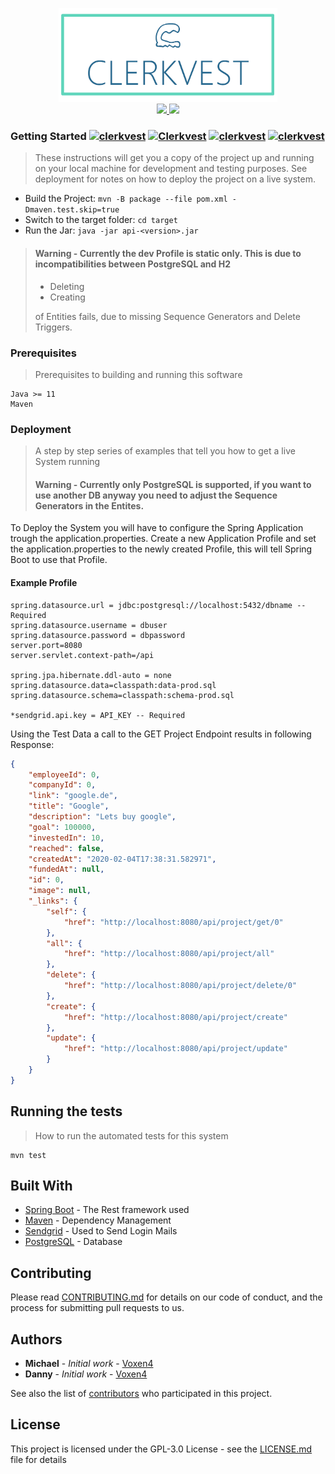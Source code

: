 

<p align="center">
  <a href="https://github.com/clerkvest">
    <img alt="Clerkvest" title="Clerkvest" src=".github/images/Clerkvest_Github_Readme.png" width="350">
  </a>
  <br>
  <a href="https://github.com/Clerkvest/Clerkvest-API">
    <img src="https://img.shields.io/github/workflow/status/clerkvest/Clerkvest-API/Java CI?logo=github" />
  </a>     
  <a href="https://www.codacy.com/manual/Qu1oX/Clerkvest-API?utm_source=github.com&amp;utm_medium=referral&amp;utm_content=Clerkvest/Clerkvest-API&amp;utm_campaign=Badge_Grade">
    <img src="https://api.codacy.com/project/badge/Grade/799152399e2b4aa19d53293d0aa6f1ab" />
  </a>
</p>

### Getting Started [![clerkvest](https://img.shields.io/badge/Java-Spring-blue?logo=java&logoColor=White)](https://github.com/clerkvest/clerkvest-api) [![Clerkvest](https://img.shields.io/github/license/clerkvest/clerkvest-api)](https://github.com/clerkvest/clerkvest-api) [![clerkvest](https://img.shields.io/github/v/release/clerkvest/clerkvest-api?label=stable)](https://github.com/clerkvest/clerkvest-api) [![clerkvest](https://img.shields.io/github/v/release/clerkvest/clerkvest?include_prereleases&label=beta)](https://github.com/clerkvest/clerkvest-api)
> These instructions will get you a copy of the project up and running on your local machine for development and testing purposes. See     deployment for notes on how to deploy the project on a live system.

- Build the Project: `mvn -B package --file pom.xml -Dmaven.test.skip=true`
- Switch to the target folder: `cd target`
- Run the Jar: `java -jar api-<version>.jar`
> #### Warning - Currently the dev Profile is static only. This is due to incompatibilities between PostgreSQL and H2
>  - Deleting
>  - Creating
> 
> of Entities fails, due to missing Sequence Generators and Delete Triggers.

### Prerequisites
> Prerequisites to building and running this software

```
Java >= 11
Maven
```

### Deployment

> A step by step series of examples that tell you how to get a live System running
> #### Warning - Currently only PostgreSQL is supported, if you want to use another DB anyway you need to adjust the Sequence Generators in the Entites.

To Deploy the System you will have to configure the Spring Application trough the application.properties. Create a new Application Profile and set the application.properties to the newly created Profile, this will tell Spring Boot to use that Profile.
#### Example  Profile 
```
spring.datasource.url = jdbc:postgresql://localhost:5432/dbname -- Required
spring.datasource.username = dbuser
spring.datasource.password = dbpassword
server.port=8080  
server.servlet.context-path=/api
  
spring.jpa.hibernate.ddl-auto = none  
spring.datasource.data=classpath:data-prod.sql  
spring.datasource.schema=classpath:schema-prod.sql

*sendgrid.api.key = API_KEY -- Required
```

Using the Test Data a call to the GET Project Endpoint results in following Response:
```json
{
    "employeeId": 0,
    "companyId": 0,
    "link": "google.de",
    "title": "Google",
    "description": "Lets buy google",
    "goal": 100000,
    "investedIn": 10,
    "reached": false,
    "createdAt": "2020-02-04T17:38:31.582971",
    "fundedAt": null,
    "id": 0,
    "image": null,
    "_links": {
        "self": {
            "href": "http://localhost:8080/api/project/get/0"
        },
        "all": {
            "href": "http://localhost:8080/api/project/all"
        },
        "delete": {
            "href": "http://localhost:8080/api/project/delete/0"
        },
        "create": {
            "href": "http://localhost:8080/api/project/create"
        },
        "update": {
            "href": "http://localhost:8080/api/project/update"
        }
    }
}
```
## Running the tests
> How to run the automated tests for this system

    mvn test

## Built With

* [Spring Boot](https://docs.spring.io/spring-boot/docs/2.2.4.RELEASE/reference/html/) - The Rest framework used
* [Maven](https://maven.apache.org/) - Dependency Management
* [Sendgrid](https://sendgrid.com/) - Used to Send Login Mails
* [PostgreSQL](https://www.postgresql.org/docs/) - Database

## Contributing

Please read [CONTRIBUTING.md](https://gist.github.com/PurpleBooth/b24679402957c63ec426) for details on our code of conduct, and the process for submitting pull requests to us.

## Authors

* **Michael** - *Initial work* - [Voxen4]([https://github.com/Voxen4](https://github.com/Voxen4))
* **Danny** - *Initial work* - [Voxen4]([[https://github.com/Qu1oX](https://github.com/Qu1oX)](https://github.com/Voxen4))

See also the list of [contributors]([https://github.com/Clerkvest/Clerkvest-API/graphs/contributors](https://github.com/Clerkvest/Clerkvest-API/graphs/contributors)) who participated in this project.

## License

This project is licensed under the GPL-3.0 License - see the [LICENSE.md](LICENSE.md) file for details
